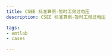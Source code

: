 ```yaml
---
title: CSEE 标准算例-暂时工频过电压
description: CSEE 标准算例-暂时工频过电压

tags:
- emtlab
- cases

---
```


<!-- import DocCardList from '@theme/DocCardList';

<DocCardList /> -->